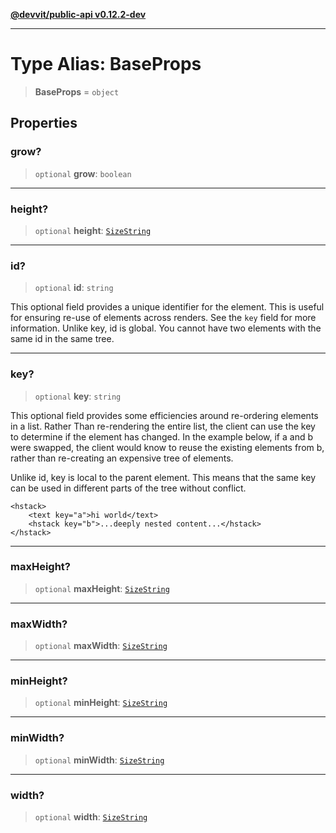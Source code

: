 [**@devvit/public-api v0.12.2-dev**](../../../../../../README.md)

---

# Type Alias: BaseProps

> **BaseProps** = `object`

## Properties

<a id="grow"></a>

### grow?

> `optional` **grow**: `boolean`

---

<a id="height"></a>

### height?

> `optional` **height**: [`SizeString`](SizeString.md)

---

<a id="id"></a>

### id?

> `optional` **id**: `string`

This optional field provides a unique identifier for the element. This is useful for ensuring
re-use of elements across renders. See the `key` field for more information. Unlike key, id
is global. You cannot have two elements with the same id in the same tree.

---

<a id="key"></a>

### key?

> `optional` **key**: `string`

This optional field provides some efficiencies around re-ordering elements in a list. Rather
Than re-rendering the entire list, the client can use the key to determine if the element has
changed. In the example below, if a and b were swapped, the client would know to reuse the
existing elements from b, rather than re-creating an expensive tree of elements.

Unlike id, key is local to the parent element. This means that the same key can be used in different
parts of the tree without conflict.

    <hstack>
        <text key="a">hi world</text>
        <hstack key="b">...deeply nested content...</hstack>
    </hstack>

---

<a id="maxheight"></a>

### maxHeight?

> `optional` **maxHeight**: [`SizeString`](SizeString.md)

---

<a id="maxwidth"></a>

### maxWidth?

> `optional` **maxWidth**: [`SizeString`](SizeString.md)

---

<a id="minheight"></a>

### minHeight?

> `optional` **minHeight**: [`SizeString`](SizeString.md)

---

<a id="minwidth"></a>

### minWidth?

> `optional` **minWidth**: [`SizeString`](SizeString.md)

---

<a id="width"></a>

### width?

> `optional` **width**: [`SizeString`](SizeString.md)
